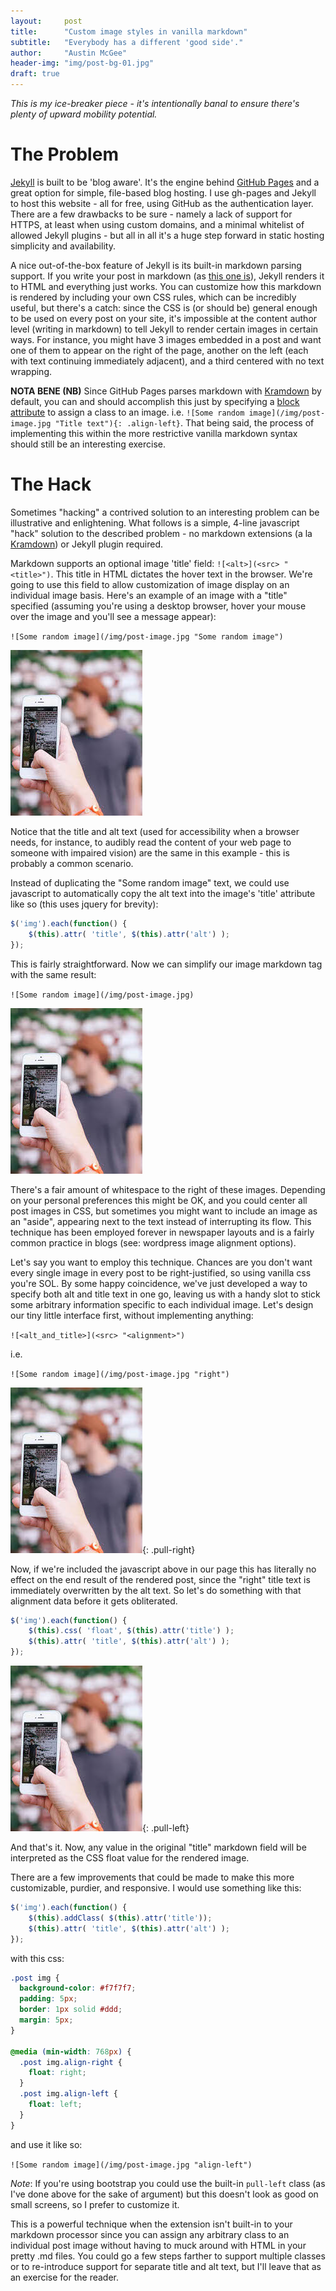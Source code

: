 ```yaml
---
layout:     post
title:      "Custom image styles in vanilla markdown"
subtitle:   "Everybody has a different 'good side'."
author:     "Austin McGee"
header-img: "img/post-bg-01.jpg"
draft: true
---
```


*This is my ice-breaker piece - it's intentionally banal to ensure there's plenty of upward mobility potential.*

# The Problem

[Jekyll](http://www.jekyllrb.com) is built to be 'blog aware'.  It's the engine behind [GitHub Pages](http://pages.github.com) and a great option for simple, file-based blog hosting.  I use gh-pages and Jekyll to host this website - all for free, using GitHub as the authentication layer.  There are a few drawbacks to be sure - namely a lack of support for HTTPS, at least when using custom domains, and a minimal whitelist of allowed Jekyll plugins - but all in all it's a huge step forward in static hosting simplicity and availability.

A nice out-of-the-box feature of Jekyll is its built-in markdown parsing support.  If you write your post in markdown (as [this one is](https://github.com/amcgee/amcgee.github.io/blob/master/_posts/2014-12-13-custom-markdown-images.md)), Jekyll renders it to HTML and everything just works.  You can customize how this markdown is rendered by including your own CSS rules, which can be incredibly useful, but there's a catch: since the CSS is (or should be) general enough to be used on every post on your site, it's impossible at the content author level (writing in markdown) to tell Jekyll to render certain images in certain ways.  For instance, you might have 3 images embedded in a post and want one of them to appear on the right of the page, another on the left (each with text continuing immediately adjacent), and a third centered with no text wrapping.

**NOTA BENE (NB)** Since GitHub Pages parses markdown with [Kramdown](http://kramdown.gettalong.org/) by default, you can and should accomplish this just by specifying a [block attribute](http://kramdown.gettalong.org/quickref.html#block-attributes) to assign a class to an image.  i.e. `![Some random image](/img/post-image.jpg "Title text"){: .align-left}`.  That being said, the process of implementing this within the more restrictive vanilla markdown syntax should still be an interesting exercise.

# The Hack

Sometimes "hacking" a contrived solution to an interesting problem can be illustrative and enlightening.  What follows is a simple, 4-line javascript "hack" solution to the described problem - no markdown extensions (a la [Kramdown](http://kramdown.gettalong.org)) or Jekyll plugin required.

Markdown supports an optional image 'title' field: `![<alt>](<src> "<title>")`.  This title in HTML dictates the hover text in the browser.  We're going to use this field to allow customization of image display on an individual image basis.  Here's an example of an image with a "title" specified (assuming you're using a desktop browser, hover your mouse over the image and you'll see a message appear):

`![Some random image](/img/post-image.jpg "Some random image")`

![Some random image](/img/post-image.jpg)

Notice that the title and alt text (used for accessibility when a browser needs, for instance, to audibly read the content of your web page to someone with impaired vision) are the same in this example - this is probably a common scenario.

Instead of duplicating the "Some random image" text, we could use javascript to automatically copy the alt text into the image's 'title' attribute like so (this uses jquery for brevity):

```javascript
$('img').each(function() {  
    $(this).attr( 'title', $(this).attr('alt') );  
});
```

This is fairly straightforward.  Now we can simplify our image markdown tag with the same result:

`![Some random image](/img/post-image.jpg)`

![Some random image](/img/post-image.jpg)

There's a fair amount of whitespace to the right of these images.  Depending on your personal preferences this might be OK, and you could center all post images in CSS, but sometimes you might want to include an image as an "aside", appearing next to the text instead of interrupting its flow.  This technique has been employed forever in newspaper layouts and is a fairly common practice in blogs (see: wordpress image alignment options).

Let's say you want to employ this technique.  Chances are you don't want every single image in every post to be right-justified, so using vanilla css you're SOL. By some happy coincidence, we've just developed a way to specify both alt and title text in one go, leaving us with a handy slot to stick some arbitrary information specific to each individual image.  Let's design our tiny little interface first, without implementing anything:

`![<alt_and_title>](<src> "<alignment>")`

i.e.

`![Some random image](/img/post-image.jpg "right")`

![Some random image](/img/post-image.jpg){: .pull-right}

Now, if we're included the javascript above in our page this has literally no effect on the end result of the rendered post, since the "right" title text is immediately overwritten by the alt text.  So let's do something with that alignment data before it gets obliterated.

```javascript
$('img').each(function() {
    $(this).css( 'float', $(this).attr('title') );
    $(this).attr( 'title', $(this).attr('alt') );  
});
```

![Some random image](/img/post-image.jpg){: .pull-left}

And that's it.  Now, any value in the original "title" markdown field will be interpreted as the CSS float value for the rendered image.

There are a few improvements that could be made to make this more customizable, purdier, and responsive.  I would use something like this:

```javascript
$('img').each(function() {
    $(this).addClass( $(this).attr('title'));
    $(this).attr( 'title', $(this).attr('alt') );  
});
```

with this css:

```css
.post img {
  background-color: #f7f7f7;
  padding: 5px;
  border: 1px solid #ddd;
  margin: 5px;
}

@media (min-width: 768px) {
  .post img.align-right {
    float: right;
  }
  .post img.align-left {
    float: left;
  }
}
```

and use it like so:

`![Some random image](/img/post-image.jpg "align-left")`

*Note*: If you're using bootstrap you could use the built-in `pull-left` class (as I've done above for the sake of argument) but this doesn't look as good on small screens, so I prefer to customize it.

This is a powerful technique when the extension isn't built-in to your markdown processor since you can assign any arbitrary class to an individual post image without having to muck around with HTML in your pretty .md files.  You could go a few steps farther to support multiple classes or to re-introduce support for separate title and alt text, but I'll leave that as an exercise for the reader.
